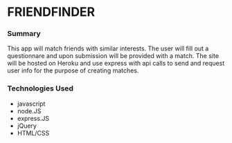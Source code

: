 # FRIENDFINDER

### Summary

This app will match friends with similar interests.  The user will fill out a questionnare and upon submission will be provided with a match.  The site will be hosted on Heroku and use express with api calls to send and request user info for the purpose of creating matches.


### Technologies Used
* javascript
* node.JS
* express.JS
* jQuery
* HTML/CSS
